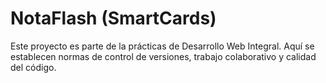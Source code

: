 # NotaFlash (SmartCards)

Este proyecto es parte de la prácticas de Desarrollo Web Integral. Aquí se establecen normas de control de versiones, trabajo colaborativo y calidad del código.
